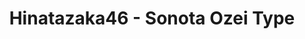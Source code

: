 ---
layout: videojs
title: Hinatazaka46 - Sonota Ozei Type
category: mv
description: >+
    Lyrics: Akimoto Yasushi
    
    Music: Jyotetsushi
    
    Arrangement: TSUKASA
    
    Director: Inaba Ukyo (EPOCH)
    
    Choreographer: Masuda Hina
    
    Producer: Watanabe Hiroaki
    
    Production: PARADE Tokyo

    Translation by @sasori39883522
id: o4JZeuDLE3CL
lang: en
subtitles: 日向坂46その他大勢タイプ.en.vtt
subtitles_id: 日向坂46その他大勢タイプ.id.vtt
video_url: https://youtu.be/FSPzjFUQEj8
thumbnail: https://i.ytimg.com/vi/FSPzjFUQEj8/maxresdefault.jpg
hinatrivia: https://x.com/hinatacampaign/status/1843880828960481320
upload_date: 2022-09-26
lyrics: >+
    In this world, as many stars as there are,

    There are just as many men,
    but where do I compromise?

    Chasing ideals only leads to heartbreak

    I'd rather have modest happiness


    Finally, as I grow up, I've learned that

    I need to broaden my horizons


    I don't like men 
    who are popular with girls

    Rather than attractiveness, 
    not getting hurt is more important

    If the competition is fierce, 
    I can't relax

    I'd rather have someone 
    I can have all to myself

    Even if he's just an 
    ordinary face in the crowd


    I used to think love was 
    about being swept off my feet

    And working hard for it, 
    but I'm exhausted


    More than that, whenever I turn around,

    someone who's always there

    That's the kind of man I want


    If I can find just 
    one person like that in this world

    Someone kind who loves only me

    Looks don't matter,
    what's inside is what's important

    It's easier without any rivals

    I like the face-in-the-crowd type, 
    wo, wo, wo

    I finally realized it, 
    wo, wo, wo


    Someone who stirs jealousy in others

    I don't need a perfect man like that

    But someone who's always close to me

    I love you!


    I don't like men 
    who are popular with girls

    Rather than attractiveness, 
    not getting hurt is more important

    If the competition is fierce, 
    I can't relax

    I'd rather have someone 
    I can have all to myself

    Even if he's just an 
    ordinary face in the crowd
---